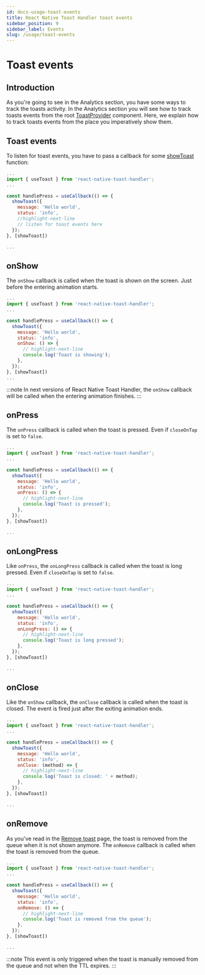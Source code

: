 ```yaml
---
id: docs-usage-toast-events
title: React Native Toast Handler toast events
sidebar_position: 9
sidebar_label: Events
slug: /usage/toast-events
---
```


# Toast events

## Introduction 
As you're going to see in the Analytics section, you have some ways to track the toasts activity. In the Analytics section you will see how to track toasts events from the root [ToastProvider](/docs/reference/components/toast-provider) component. Here, we explain how to track toasts events from the place you imperatively show them.

## Toast events

To listen for toast events, you have to pass a callback for some [showToast](/docs/hooks/useToast) function:

```jsx
...
import { useToast } from 'react-native-toast-handler';
...

const handlePress = useCallback(() => {
  showToast({
    message: 'Hello world',
    status: 'info',
    //highlight-next-line
    // listen for toast events here
  });
}, [showToast])

...
```

## onShow

The `onShow` callback is called when the toast is shown on the screen. Just before the entering animation starts.

```jsx
...
import { useToast } from 'react-native-toast-handler';
...

const handlePress = useCallback(() => {
  showToast({
    message: 'Hello world',
    status: 'info',
    onShow: () => {
      // highlight-next-line
      console.log('Toast is showing');
    },
  });
}, [showToast])
...
```

:::note
In next versions of React Native Toast Handler, the `onShow` callback will be called when the entering animation finishes.
:::

## onPress

The `onPress` callback is called when the toast is pressed. Even if `closeOnTap` is set to `false`.

```jsx
...
import { useToast } from 'react-native-toast-handler';
...

const handlePress = useCallback(() => {
  showToast({
    message: 'Hello world',
    status: 'info',
    onPress: () => {
      // highlight-next-line
      console.log('Toast is pressed');
    },
  });
}, [showToast])

...
```

## onLongPress

Like `onPress`, the `onLongPress` callback is called when the toast is long pressed. Even if `closeOnTap` is set to `false`.

```jsx
...
import { useToast } from 'react-native-toast-handler';
...

const handlePress = useCallback(() => {
  showToast({
    message: 'Hello world',
    status: 'info',
    onLongPress: () => {
      // highlight-next-line
      console.log('Toast is long pressed');
    },
  });
}, [showToast])

...
```

## onClose

Like the `onShow` callback, the `onClose` callback is called when the toast is closed. The event is fired just after the exiting animation ends.

```jsx
...
import { useToast } from 'react-native-toast-handler';
...

const handlePress = useCallback(() => {
  showToast({
    message: 'Hello world',
    status: 'info',
    onClose: (method) => {
      // highlight-next-line
      console.log('Toast is closed: ' + method);
    },
  });
}, [showToast])

...
```

## onRemove

As you've read in the [Remove toast](/docs/usage/remove-toast) page, the toast is removed from the queue when it is not shown anymore. The `onRemove` callback is called when the toast is removed from the queue.

```jsx
...
import { useToast } from 'react-native-toast-handler';
...

const handlePress = useCallback(() => {
  showToast({
    message: 'Hello world',
    status: 'info',
    onRemove: () => {
      // highlight-next-line
      console.log('Toast is removed from the queue');
    },
  });
}, [showToast])

...
```

:::note
This event is only triggered when the toast is manually removed from the queue and not when the TTL expires.
:::